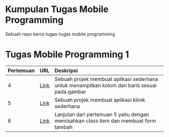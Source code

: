 # Kumpulan Tugas Mobile Programming

Sebuah repo berisi tugas-tugas mobile programming 

# Tugas Mobile Programming 1

| Pertemuan        | URL | Deskripsi |
| ---------------- |:---:|:----------|
| 4 | [Link](https://github.com/Jauhariq/Mobile-programming1/tree/aplikasi-pertama) | Sebuah projek membuat aplikasi sederhana untuk menampilkan kolom dan baris sesuai pada gambar |
| 5 | [Link](https://github.com/Jauhariq/Mobile-programming/tree/klinik_app) | Sebuah projek membuat aplikasi klinik sederhana |
| 6 | [Link](https://github.com/Jauhariq/Mobile-programming/tree/klinik_app2) | Lanjutan dari pertemuan 5 yaitu dengan memisahkan class item dan membuat form tambah |
